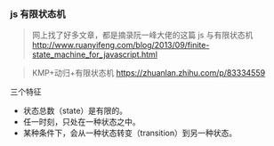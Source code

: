 ### js 有限状态机

> 网上找了好多文章，都是摘录阮一峰大佬的这篇 js 与有限状态机 http://www.ruanyifeng.com/blog/2013/09/finite-state_machine_for_javascript.html

> KMP+动归+有限状态机 https://zhuanlan.zhihu.com/p/83334559

三个特征

-   状态总数（state）是有限的。
-   任一时刻，只处在一种状态之中。
-   某种条件下，会从一种状态转变（transition）到另一种状态。
